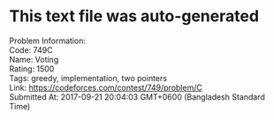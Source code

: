 # This text file was auto-generated  
  
Problem Information:  
Code: 749C  
Name: Voting  
Rating: 1500  
Tags: greedy, implementation, two pointers  
Link: https://codeforces.com/contest/749/problem/C  
Submitted At: 2017-09-21 20:04:03 GMT+0600 (Bangladesh Standard Time)  
